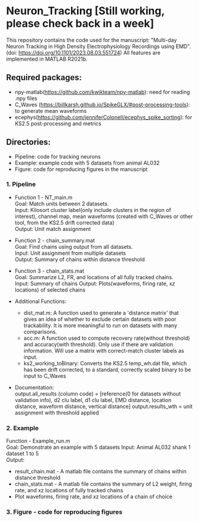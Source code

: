 # Neuron_Tracking [Still working, please check back in a week]
This repository contains the code used for the manuscript: "Multi-day Neuron Tracking in High Density Electrophysiology Recordings using EMD". (doi: https://doi.org/10.1101/2023.08.03.551724)
All features are implemented in MATLAB R2021b.

## Required packages:  
* npy-matlab(https://github.com/kwikteam/npy-matlab): need for reading .npy files
* C_Waves (https://billkarsh.github.io/SpikeGLX/#post-processing-tools): to generate mean waveforms
* ecephys(https://github.com/jenniferColonell/ecephys_spike_sorting): for KS2.5 post-processing and metrics 

## Directories:
- Pipeline: code for tracking neurons
- Example: example code with 5 datasets from animal AL032
- Figure: code for reproducing figures in the manuscript  



### 1. Pipeline  

* Function 1 - NT_main.m  
Goal: Match units between 2 datasets.    
Input: Kilosort cluster label(only include clusters in the region of interest), channel map, mean waveforms (created with C_Waves or other tool, from the KS2.5 drift corrected data)  
Output: Unit match assignment  

* Function 2 - chain_summary.mat  
Goal: Find chains using output from all datasets.    
Input: Unit assignment from multiple datasets   
Output: Summary of chains within distance threshold  

* Function 3 - chain_stats.mat  
Goal: Summarize L2, FR, and locations of all fully tracked chains.   
Input: Summary of chains 
Output: Plots(waveforms, firing rate, xz locations) of selected chains  

* Additional Functions:
  * dist_mat.m: A function used to generate a 'distance matrix' that gives an idea of whether to exclude certain datasets with poor trackability. It is more meaningful to run on datasets with many comparisons. 
  * acc.m: A function used to compute recovery rate(without threshold) and accuracy(with threshold). Only use if there are validation information. Will use a matrix with correct-match cluster labels as input.  
  * ks2_working_toBinary: Converts the KS2.5 temp_wh.dat file, which has been drift corrected, to a standard, correctly scaled binary to be input to C_Waves

* Documentation:  
output.all_results (column code) = [reference(0 for datasets without validation info), d2 clu label, d1 clu label, EMD distance, location distance, waveform distance, vertical distance]
output.results_wth = unit assignment with threshold applied  
  

    
### 2. Example
Function - Example_run.m  
Goal: Demonstrate an example with 5 datasets
Input: Animal AL032 shank 1 dataset 1 to 5  
Output:
* result_chain.mat - A matlab file contains the summary of chains within distance threshold  
* chain_stats.mat - A matlab file contains the summary of L2 weight, firing rate, and xz locations of fully tracked chains  
* Plot waveforms, firing rate, and xz locations of a chain of choice  
  
  
  
### 3. Figure - code for reproducing figures 




